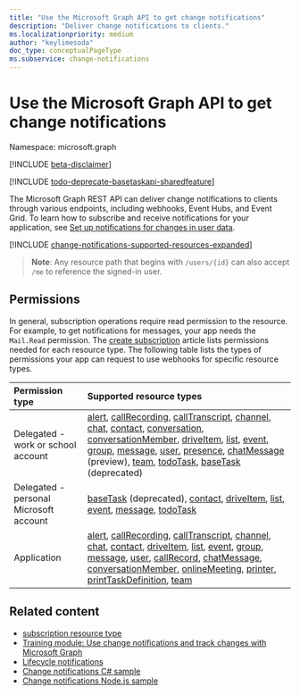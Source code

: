 ```yaml
---
title: "Use the Microsoft Graph API to get change notifications"
description: "Deliver change notifications to clients."
ms.localizationpriority: medium
author: "keylimesoda"
doc_type: conceptualPageType
ms.subservice: change-notifications
---
```


# Use the Microsoft Graph API to get change notifications

Namespace: microsoft.graph

[!INCLUDE [beta-disclaimer](../../includes/beta-disclaimer.md)]

[!INCLUDE [todo-deprecate-basetaskapi-sharedfeature](../includes/todo-deprecate-basetaskapi-sharedfeature.md)]

The Microsoft Graph REST API can deliver change notifications to clients through various endpoints, including webhooks, Event Hubs, and Event Grid. To learn how to subscribe and receive notifications for your application, see [Set up notifications for changes in user data](/graph/change-notifications-overview).

[!INCLUDE [change-notifications-supported-resources-expanded](../../../concepts/includes/change-notifications-supported-resources-expanded.md)]

> **Note**: Any resource path that begins with `/users/{id}` can also accept `/me` to reference the signed-in user.

## Permissions

In general, subscription operations require read permission to the resource. For example, to get notifications for messages, your app needs the `Mail.Read` permission. The [create subscription](../api/subscription-post-subscriptions.md) article lists permissions needed for each resource type. The following table lists the types of permissions your app can request to use webhooks for specific resource types.

| Permission type                        | Supported resource types                                                      |
| :------------------------------------- | :------------------------------------------------------------------------------------ |
| Delegated - work or school account     | [alert][], [callRecording][], [callTranscript][], [channel][], [chat][], [contact][], [conversation][], [conversationMember][], [driveItem][], [list][], [event][], [group][], [message][], [user][], [presence][], [chatMessage][] (preview), [team][], [todoTask][], [baseTask][] (deprecated) |
| Delegated - personal Microsoft account | [baseTask][] (deprecated), [contact][], [driveItem][], [list][], [event][], [message][], [todoTask][]                                   |
| Application                            | [alert][], [callRecording][], [callTranscript][], [channel][], [chat][], [contact][], [driveItem][], [list][], [event][], [group][], [message][], [user][], [callRecord][], [chatMessage][], [conversationMember][], [onlineMeeting][], [printer][], [printTaskDefinition][], [team][] |

## Related content

- [subscription resource type](subscription.md)
- [Training module: Use change notifications and track changes with Microsoft Graph](/training/modules/msgraph-changenotifications-trackchanges)
- [Lifecycle notifications](/graph/change-notifications-lifecycle-events)
- [Change notifications C# sample](https://github.com/OfficeDev/Microsoft-Teams-Samples/blob/main/samples/graph-change-notification/csharp)
- [Change notifications Node.js sample](https://github.com/OfficeDev/Microsoft-Teams-Samples/blob/main/samples/graph-change-notification/nodejs)

<!-- Links -->
[chat]: ./chat.md
[chatMessage]: ./chatmessage.md
[contact]: ./contact.md
[conversation]: ./conversation.md
[conversationMember]: ./conversationmember.md
[channel]: ./channel.md
[driveItem]: ./driveitem.md
[list]: ./list.md
[event]: ./event.md
[group]: ./group.md
[message]: ./message.md
[user]: ./user.md
[callRecord]: ./callrecords-callrecord.md
[alert]: ./alert.md
[presence]: ./presence.md
[printer]: ./printer.md
[printTaskDefinition]: ./printtaskdefinition.md
[team]: ./team.md
[baseTask]: ./baseTask.md
[todoTask]: ./todotask.md
[onlineMeeting]: ./onlinemeeting.md
[callTranscript]: ./calltranscript.md
[callRecording]: ./callrecording.md
